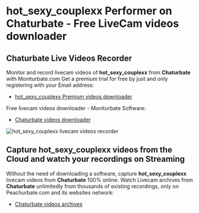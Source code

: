 # hot_sexy_couplexx Performer on Chaturbate - Free LiveCam videos downloader

## Chaturbate Live Videos Recorder

Monitor and record livecam videos of **hot_sexy_couplexx** from **Chaturbate** with Moniturbate.com
Get a premium trial for free by just and only registering with your Email address:
* [hot_sexy_couplexx Premium videos downloader](https://moniturbate.com/request-demo-licence-key.html)

Free livecam videos downloader - Moniturbate Software:
* [Chaturbate videos downloader](https://moniturbate.com/moniturbate-download-software.html)

![hot_sexy_couplexx livecam videos recorder](https://peachurnet.com/templates/moniturbate-software.png)


## Capture hot_sexy_couplexx videos from the Cloud and watch your recordings on Streaming

Without the need of downloading a software, capture **hot_sexy_couplexx** livecam videos from **Chaturbate** 100% online.
Watch Livecam archives from **Chaturbate** unlimitedly from thousands of existing recordings, only on Peachurbate.com and its websites network:
* [Chaturbate videos archives](https://peachurnet.com/)